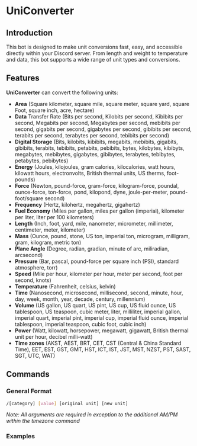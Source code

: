 # UniConverter

## Introduction

This bot is designed to make unit conversions fast, easy, and accessible directly within your Discord server. From length and weight to temperature and data, this bot supports a wide range of unit types and conversions.

## Features

**UniConverter** can convert the following units:

- **Area** (Square kilometer, square mile, square meter, square yard, square Foot, square inch, acre, hectare)
- **Data** Transfer Rate (Bits per second, Kilobits per second, Kibibits per second, Megabits per second, Megabytes per second, mebibits per second, gigabits per second, gigabytes per second, gibibits per second, terabits per second, terabytes per second, tebibits per second)
- **Digital Storage** (Bits, kilobits, kibibits, megabits, mebibits, gigabits, gibibits, terabits, tebibits, petabits, pebibits, bytes, kilobytes, kibibyts, megabytes, mebibytes, gigabytes, gibibytes, terabytes, tebibytes, petabytes, pebibytes)
- **Energy** (Joules, kilojoules, gram calories, kilocalories, watt hours, kilowatt hours, electronvolts, British thermal units, US therms, foot-pounds)
- **Force** (Newton, pound-force, gram-force, kilogram-force, poundal, ounce-force, ton-force, pond, kilopond, dyne, joule-per-meter, pound-foot/square second)
- **Frequency** (Hertz, kilohertz, megahertz, gigahertz)
- **Fuel Economy** (Miles per gallon, miles per gallon (imperial), kilometer per liter, liter per 100 kilometers)
- **Length** (Inch, foot, yard, mile, nanometer, micrometer, millimeter, centimeter, meter, kilometer)
- **Mass** (Ounce, pound, stone, US ton, imperial ton, microgram, milligram, gram, kilogram, metric ton)
- **Plane Angle** (Degree, radian, gradian, minute of arc, miliradian, arcsecond)
- **Pressure** (Bar, pascal, pound-force per square inch (PSI), standard atmosphere, torr)
- **Speed** (Mile per hour, kilometer per hour, meter per second, foot per second, knots)
- **Temperature** (Fahrenheit, celsius, kelvin)
- **Time** (Nanosecond, microsecond, millisecond, second, minute, hour, day, week, month, year, decade, century, millennium)
- **Volume** (US gallon, US quart, US pint, US cup, US fluid ounce, US tablespoon, US teaspoon, cubic meter, liter, milliliter, imperial gallon, imperial quart, imperial pint, imperial cup, imperial fluid ounce, imperial tablespoon, imperial teaspoon, cubic foot, cubic inch)
- **Power** (Watt, kilowatt, horsepower, megawatt, gigawatt, British thermal unit per hour, decibel milli-watt)
- **Time zones** (AKST, AEST, BRT, CET, CST (Central & China Standard Time), EET, EST, GST, GMT, HST, ICT, IST, JST, MST, NZST, PST, SAST, SGT, UTC, WAT)

## Commands

### General Format

```bash
/[category] [value] [original unit] [new unit]
```

_Note: All arguments are required in exception to the additional AM/PM within the timezone command_

### Examples
